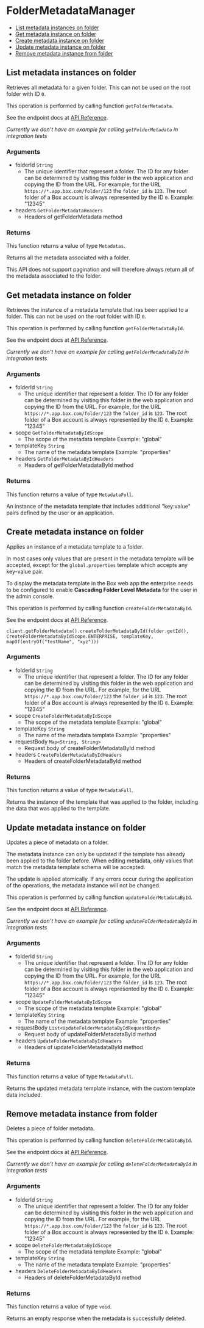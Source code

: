 # FolderMetadataManager


- [List metadata instances on folder](#list-metadata-instances-on-folder)
- [Get metadata instance on folder](#get-metadata-instance-on-folder)
- [Create metadata instance on folder](#create-metadata-instance-on-folder)
- [Update metadata instance on folder](#update-metadata-instance-on-folder)
- [Remove metadata instance from folder](#remove-metadata-instance-from-folder)

## List metadata instances on folder

Retrieves all metadata for a given folder. This can not be used on the root
folder with ID `0`.

This operation is performed by calling function `getFolderMetadata`.

See the endpoint docs at
[API Reference](https://developer.box.com/reference/get-folders-id-metadata/).

*Currently we don't have an example for calling `getFolderMetadata` in integration tests*

### Arguments

- folderId `String`
  - The unique identifier that represent a folder.  The ID for any folder can be determined by visiting this folder in the web application and copying the ID from the URL. For example, for the URL `https://*.app.box.com/folder/123` the `folder_id` is `123`.  The root folder of a Box account is always represented by the ID `0`. Example: "12345"
- headers `GetFolderMetadataHeaders`
  - Headers of getFolderMetadata method


### Returns

This function returns a value of type `Metadatas`.

Returns all the metadata associated with a folder.

This API does not support pagination and will therefore always return
all of the metadata associated to the folder.


## Get metadata instance on folder

Retrieves the instance of a metadata template that has been applied to a
folder. This can not be used on the root folder with ID `0`.

This operation is performed by calling function `getFolderMetadataById`.

See the endpoint docs at
[API Reference](https://developer.box.com/reference/get-folders-id-metadata-id-id/).

*Currently we don't have an example for calling `getFolderMetadataById` in integration tests*

### Arguments

- folderId `String`
  - The unique identifier that represent a folder.  The ID for any folder can be determined by visiting this folder in the web application and copying the ID from the URL. For example, for the URL `https://*.app.box.com/folder/123` the `folder_id` is `123`.  The root folder of a Box account is always represented by the ID `0`. Example: "12345"
- scope `GetFolderMetadataByIdScope`
  - The scope of the metadata template Example: "global"
- templateKey `String`
  - The name of the metadata template Example: "properties"
- headers `GetFolderMetadataByIdHeaders`
  - Headers of getFolderMetadataById method


### Returns

This function returns a value of type `MetadataFull`.

An instance of the metadata template that includes
additional "key:value" pairs defined by the user or
an application.


## Create metadata instance on folder

Applies an instance of a metadata template to a folder.

In most cases only values that are present in the metadata template
will be accepted, except for the `global.properties` template which accepts
any key-value pair.

To display the metadata template in the Box web app the enterprise needs to be
configured to enable **Cascading Folder Level Metadata** for the user in the
admin console.

This operation is performed by calling function `createFolderMetadataById`.

See the endpoint docs at
[API Reference](https://developer.box.com/reference/post-folders-id-metadata-id-id/).

<!-- sample post_folders_id_metadata_id_id -->
```
client.getFolderMetadata().createFolderMetadataById(folder.getId(), CreateFolderMetadataByIdScope.ENTERPRISE, templateKey, mapOf(entryOf("testName", "xyz")))
```

### Arguments

- folderId `String`
  - The unique identifier that represent a folder.  The ID for any folder can be determined by visiting this folder in the web application and copying the ID from the URL. For example, for the URL `https://*.app.box.com/folder/123` the `folder_id` is `123`.  The root folder of a Box account is always represented by the ID `0`. Example: "12345"
- scope `CreateFolderMetadataByIdScope`
  - The scope of the metadata template Example: "global"
- templateKey `String`
  - The name of the metadata template Example: "properties"
- requestBody `Map<String, String>`
  - Request body of createFolderMetadataById method
- headers `CreateFolderMetadataByIdHeaders`
  - Headers of createFolderMetadataById method


### Returns

This function returns a value of type `MetadataFull`.

Returns the instance of the template that was applied to the folder,
including the data that was applied to the template.


## Update metadata instance on folder

Updates a piece of metadata on a folder.

The metadata instance can only be updated if the template has already been
applied to the folder before. When editing metadata, only values that match
the metadata template schema will be accepted.

The update is applied atomically. If any errors occur during the
application of the operations, the metadata instance will not be changed.

This operation is performed by calling function `updateFolderMetadataById`.

See the endpoint docs at
[API Reference](https://developer.box.com/reference/put-folders-id-metadata-id-id/).

*Currently we don't have an example for calling `updateFolderMetadataById` in integration tests*

### Arguments

- folderId `String`
  - The unique identifier that represent a folder.  The ID for any folder can be determined by visiting this folder in the web application and copying the ID from the URL. For example, for the URL `https://*.app.box.com/folder/123` the `folder_id` is `123`.  The root folder of a Box account is always represented by the ID `0`. Example: "12345"
- scope `UpdateFolderMetadataByIdScope`
  - The scope of the metadata template Example: "global"
- templateKey `String`
  - The name of the metadata template Example: "properties"
- requestBody `List<UpdateFolderMetadataByIdRequestBody>`
  - Request body of updateFolderMetadataById method
- headers `UpdateFolderMetadataByIdHeaders`
  - Headers of updateFolderMetadataById method


### Returns

This function returns a value of type `MetadataFull`.

Returns the updated metadata template instance, with the
custom template data included.


## Remove metadata instance from folder

Deletes a piece of folder metadata.

This operation is performed by calling function `deleteFolderMetadataById`.

See the endpoint docs at
[API Reference](https://developer.box.com/reference/delete-folders-id-metadata-id-id/).

*Currently we don't have an example for calling `deleteFolderMetadataById` in integration tests*

### Arguments

- folderId `String`
  - The unique identifier that represent a folder.  The ID for any folder can be determined by visiting this folder in the web application and copying the ID from the URL. For example, for the URL `https://*.app.box.com/folder/123` the `folder_id` is `123`.  The root folder of a Box account is always represented by the ID `0`. Example: "12345"
- scope `DeleteFolderMetadataByIdScope`
  - The scope of the metadata template Example: "global"
- templateKey `String`
  - The name of the metadata template Example: "properties"
- headers `DeleteFolderMetadataByIdHeaders`
  - Headers of deleteFolderMetadataById method


### Returns

This function returns a value of type `void`.

Returns an empty response when the metadata is
successfully deleted.


